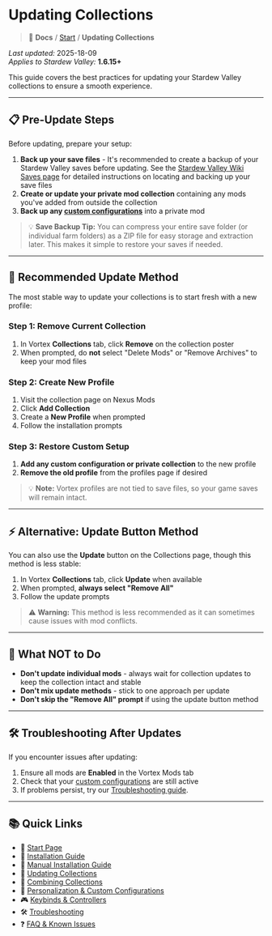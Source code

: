 # Updating Collections

> 📂 **Docs** / [Start](/start.md) / **Updating Collections**

*Last updated:* 2025-18-09  
*Applies to Stardew Valley:* **1.6.15+**

This guide covers the best practices for updating your Stardew Valley collections to ensure a smooth experience.

---

## 📋 Pre-Update Steps

Before updating, prepare your setup:

1. **Back up your save files** - It's recommended to create a backup of your Stardew Valley saves before updating. See the [Stardew Valley Wiki Saves page](https://www.stardewvalleywiki.com/Saves) for detailed instructions on locating and backing up your save files
2. **Create or update your private mod collection** containing any mods you've added from outside the collection
3. **Back up any [custom configurations](/faq-and-known-issues.md#updating-can-overwrite-or-delete-custom-configs)** into a private mod

> 💡 **Save Backup Tip:** You can compress your entire save folder (or individual farm folders) as a ZIP file for easy storage and extraction later. This makes it simple to restore your saves if needed.

---

## 🔄 Recommended Update Method

The most stable way to update your collections is to start fresh with a new profile:

### Step 1: Remove Current Collection
1. In Vortex **Collections** tab, click **Remove** on the collection poster
2. When prompted, do **not** select "Delete Mods" or "Remove Archives" to keep your mod files

### Step 2: Create New Profile
1. Visit the collection page on Nexus Mods
2. Click **Add Collection**
3. Create a **New Profile** when prompted
4. Follow the installation prompts

### Step 3: Restore Custom Setup
1. **Add any custom configuration or private collection** to the new profile
2. **Remove the old profile** from the profiles page if desired

> 💡 **Note:** Vortex profiles are not tied to save files, so your game saves will remain intact.

---

## ⚡ Alternative: Update Button Method

You can also use the **Update** button on the Collections page, though this method is less stable:

1. In Vortex **Collections** tab, click **Update** when available
2. When prompted, **always select "Remove All"**
3. Follow the update prompts

> ⚠️ **Warning:** This method is less recommended as it can sometimes cause issues with mod conflicts.

---

## 🚫 What NOT to Do

- **Don't update individual mods** - always wait for collection updates to keep the collection intact and stable
- **Don't mix update methods** - stick to one approach per update
- **Don't skip the "Remove All" prompt** if using the update button method

---

## 🛠️ Troubleshooting After Updates

If you encounter issues after updating:

1. Ensure all mods are **Enabled** in the Vortex Mods tab
2. Check that your [custom configurations](/personalization.md) are still active
3. If problems persist, try our [Troubleshooting guide](/troubleshooting.md).

---

## 📚 Quick Links

- 🌾 [Start Page](/start.md)  
- 🚀 [Installation Guide](/install.md)  
- 🧩 [Manual Installation Guide](/manual-install.md)  
- 🔄 [Updating Collections](/updating.md)  
- 🔀 [Combining Collections](/combining.md)  
- 🎨 [Personalization & Custom Configurations](/personalization.md)  
- 🎮 [Keybinds & Controllers](/keybinds.md)  
- 🛠️ [Troubleshooting](/troubleshooting.md)  
- ❓ [FAQ & Known Issues](/faq-and-known-issues.md)  
